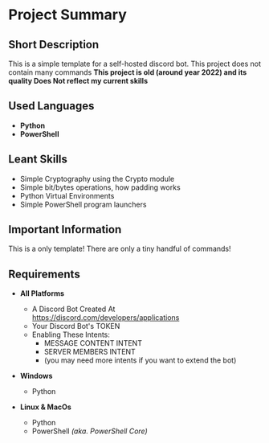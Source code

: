 # Project Summary


## Short Description
This is a simple template for a self-hosted discord bot.
This project does not contain many commands
**This project is old (around year 2022) and its quality Does Not reflect my current skills**


## Used Languages
- **Python**
- **PowerShell**


## Leant Skills
- Simple Cryptography using the Crypto module
- Simple bit/bytes operations, how padding works
- Python Virtual Environments
- Simple PowerShell program launchers


## Important Information
This is a only template! There are only a tiny handful of commands!


## Requirements
- **All Platforms**
  - A Discord Bot Created At https://discord.com/developers/applications
  - Your Discord Bot's TOKEN
  - Enabling These Intents:
    - MESSAGE CONTENT INTENT
    - SERVER MEMBERS INTENT
    - (you may need more intents if you want to extend the bot)

- **Windows**
  - Python

- **Linux & MacOs**
  - Python
  - PowerShell *(aka. PowerShell Core)*
